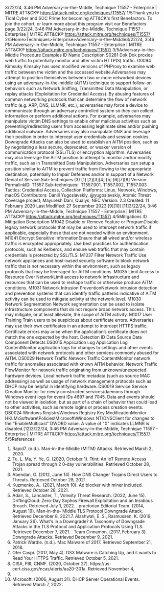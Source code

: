 3/22/24, 3:46 PM Adversary-in-the-Middle, Technique T1557 - Enterprise | MITRE ATT&CK®
https://attack.mitre.org/techniques/T1557/ 1/5Thank you to Tidal Cyber and SOC Prime for becoming ATT&CK's ﬁrst Benefactors. To join the cohort, or learn more about this program visit our
Benefactors page.3/22/24, 3:46 PM Adversary-in-the-Middle, Technique T1557 - Enterprise | MITRE ATT&CK®
https://attack.mitre.org/techniques/T1557/ 2/5Home>Techniques>Enterprise>Adversary-in-the-Middle3/22/24, 3:46 PM Adversary-in-the-Middle, Technique T1557 - Enterprise | MITRE ATT&CK®
https://attack.mitre.org/techniques/T1557/ 3/5Adversary-in-the-Middle
Procedure Examples
ID Name Description
S0281 Dok Dok proxies web traﬃc to potentially monitor and alter victim HTTP(S) traﬃc.
G0094 Kimsuky Kimsuky has used modiﬁed versions of PHProxy to examine web traﬃc between the victim and the accessed
website.Adversaries may attempt to position themselves between two or more networked devices using an adversary-in-the-middle (AiTM) technique
to support follow-on behaviors such as Network Sniﬃng, Transmitted Data Manipulation, or replay attacks (Exploitation for Credential
Access). By abusing features of common networking protocols that can determine the ﬂow of network traﬃc (e.g. ARP, DNS, LLMNR, etc.),
adversaries may force a device to communicate through an adversary controlled system so they can collect information or perform
additional actions.
For example, adversaries may manipulate victim DNS settings to enable other malicious activities such as preventing/redirecting users from
accessing legitimate sites and/or pushing additional malware. Adversaries may also manipulate DNS and leverage their position in
order to intercept user credentials and session cookies. Downgrade Attacks can also be used to establish an AiTM position, such as by
negotiating a less secure, deprecated, or weaker version of communication protocol (SSL/TLS) or encryption algorithm.
Adversaries may also leverage the AiTM position to attempt to monitor and/or modify traﬃc, such as in Transmitted Data Manipulation.
Adversaries can setup a position similar to AiTM to prevent traﬃc from ﬂowing to the appropriate destination, potentially to Impair Defenses
and/or in support of a Network Denial of Service.Sub-techniques (3)
[1]
[2][3][4]
[5]
[6][7][8]
Version PermalinkID: T1557
Sub-techniques:  T1557.001, T1557.002, T1557.003
 
Tactics: Credential Access, Collection
 
Platforms: Linux, Network, Windows, macOS
Contributors: Daniil Yugoslavskiy, @yugoslavskiy, Atomic Threat Coverage project; Mayuresh Dani, Qualys; NEC
Version: 2.3
Created: 11 February 2020
Last Modiﬁed: 27 September 2023
[9][10]
[11]3/22/24, 3:46 PM Adversary-in-the-Middle, Technique T1557 - Enterprise | MITRE ATT&CK®
https://attack.mitre.org/techniques/T1557/ 4/5Mitigations
ID Mitigation Description
M1042 Disable or Remove
Feature or ProgramDisable legacy network protocols that may be used to intercept network traﬃc if applicable,
especially those that are not needed within an environment.
M1041 Encrypt Sensitive
InformationEnsure that all wired and/or wireless traﬃc is encrypted appropriately. Use best practices for
authentication protocols, such as Kerberos, and ensure web traﬃc that may contain credentials is
protected by SSL/TLS.
M1037 Filter Network Traﬃc Use network appliances and host-based security software to block network traﬃc that is not
necessary within the environment, such as legacy protocols that may be leveraged for AiTM
conditions.
M1035 Limit Access to
Resource Over NetworkLimit access to network infrastructure and resources that can be used to reshape traﬃc or
otherwise produce AiTM conditions.
M1031 Network Intrusion
PreventionNetwork intrusion detection and prevention systems that can identify traﬃc patterns indicative of
AiTM activity can be used to mitigate activity at the network level.
M1030 Network Segmentation Network segmentation can be used to isolate infrastructure components that do not require broad
network access. This may mitigate, or at least alleviate, the scope of AiTM activity.
M1017 User Training Train users to be suspicious about certiﬁcate errors. Adversaries may use their own certiﬁcates in
an attempt to intercept HTTPS traﬃc. Certiﬁcate errors may arise when the application’s certiﬁcate
does not match the one expected by the host.
Detection
ID Data Source Data Component Detects
DS0015 Application Log Application Log
ContentMonitor application logs for changes to settings and other events associated with
network protocols and other services commonly abused for AiTM.
DS0029 Network Traﬃc Network Traﬃc
ContentMonitor network traﬃc for anomalies associated with known AiTM behavior.
Network Traﬃc
FlowMonitor for network traﬃc originating from unknown/unexpected hardware devices.
Local network traﬃc metadata (such as source MAC addressing) as well as usage
of network management protocols such as DHCP may be helpful in identifying
hardware.
DS0019 Service Service Creation Monitor for newly constructed services/daemons through Windows event logs for
event IDs 4697 and 7045. Data and events should not be viewed in isolation, but as
part of a chain of behavior that could lead to other activities, such as remote logins
or process creation events.
DS0024 Windows RegistryWindows Registry
Key ModiﬁcationMonitor HKLM\Software\Policies\Microsoft\Windows NT\DNSClient for changes to
the "EnableMulticast" DWORD value. A value of "0" indicates LLMNR is disabled.[12]3/22/24, 3:46 PM Adversary-in-the-Middle, Technique T1557 - Enterprise | MITRE ATT&CK®
https://attack.mitre.org/techniques/T1557/ 5/5References
1. Rapid7. (n.d.). Man-in-the-Middle (MITM) Attacks. Retrieved
March 2, 2020.
2. Tu, L. Ma, Y. Ye, G. (2020, October 1). Ttint: An IoT Remote
Access Trojan spread through 2 0-day vulnerabilities.
Retrieved October 28, 2021.
3. Abendan, O. (2012, June 14). How DNS Changer Trojans
Direct Users to Threats. Retrieved October 28, 2021.
4. Kuzmenko, A.. (2021, March 10). Ad blocker with miner
included. Retrieved October 28, 2021.
5. Adair, S., Lancaster, T., Volexity Threat Research. (2022, June
15). DriftingCloud: Zero-Day Sophos Firewall Exploitation and
an Insidious Breach. Retrieved July 1, 2022.
 . praetorian Editorial Team. (2014, August 19). Man-in-the-
Middle TLS Protocol Downgrade Attack. Retrieved December
8, 2021.7. Alashwali, E. S., Rasmussen, K. (2019, January 26). What's in
a Downgrade? A Taxonomy of Downgrade Attacks in the TLS
Protocol and Application Protocols Using TLS. Retrieved
December 7, 2021.
 . Team Cinnamon. (2017, February 3). Downgrade Attacks.
Retrieved December 9, 2021.
9. Patrick Wardle. (n.d.). Mac Malware of 2017. Retrieved
September 21, 2018.
10. Ofer Caspi. (2017, May 4). OSX Malware is Catching Up, and it
wants to Read Your HTTPS Traﬃc. Retrieved October 5, 2021.
11. CISA, FBI, CNMF. (2020, October 27). https://us-
cert.cisa.gov/ncas/alerts/aa20-301a. Retrieved November 4,
2020.
12. Microsoft. (2006, August 31). DHCP Server Operational
Events. Retrieved March 7, 2022.